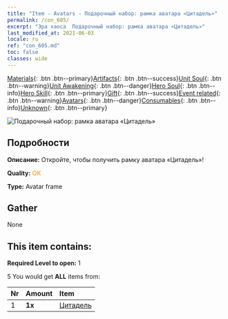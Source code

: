 ```yaml
---
title: "Item - Avatars - Подарочный набор: рамка аватара «Цитадель»"
permalink: /con_605/
excerpt: "Эра хаоса  Подарочный набор: рамка аватара «Цитадель»"
last_modified_at: 2021-06-03
locale: ru
ref: "con_605.md"
toc: false
classes: wide
---
```

 [Materials](/ItemsRU/){: .btn .btn--primary}[Artifacts](/ItemsRU/Artifacts/){: .btn .btn--success}[Unit Soul](/ItemsRU/UnitSoul/){: .btn .btn--warning}[Unit Awakening](/ItemsRU/UnitAwakening/){: .btn .btn--danger}[Hero Soul](/ItemsRU/HeroSoul/){: .btn .btn--info}[Hero Skill](/ItemsRU/HeroSkill/){: .btn .btn--primary}[Gift](/ItemsRU/Gift/){: .btn .btn--success}[Event related](/ItemsRU/Events/){: .btn .btn--warning}[Avatars](/ItemsRU/Avatars/){: .btn .btn--danger}[Consumables](/ItemsRU/Consumables/){: .btn .btn--info}[Unknown](/ItemsRU/Unknown/){: .btn .btn--primary}

 ![Подарочный набор: рамка аватара «Цитадель»](/images/t/i_907003.png)

## Подробности
 **Описание:** Откройте, чтобы получить рамку аватара «Цитадель»!

 **Quality:** <span style="color: #FF8C00">OK</span>

 **Type:** Avatar frame

## Gather

  None

## This item contains:

 **Required Level to open:** 1

 5 You would get **ALL** items  from:

  | Nr | Amount |     Item    |
  |:---|:-------|:------------|
  | 1 |  **1x** | [Цитадель](/ru/Avatars/Stronghold/) |  | 
